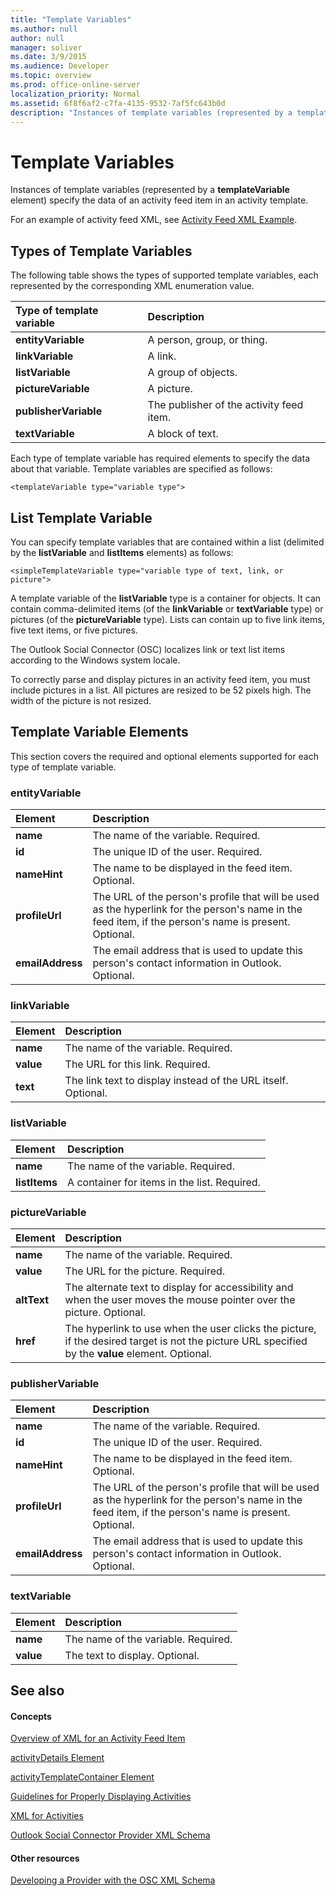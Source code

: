 ```yaml
---
title: "Template Variables"
ms.author: null
author: null
manager: soliver
ms.date: 3/9/2015
ms.audience: Developer
ms.topic: overview
ms.prod: office-online-server
localization_priority: Normal
ms.assetid: 6f8f6af2-c7fa-4135-9532-7af5fc643b0d
description: "Instances of template variables (represented by a templateVariable element) specify the data of an activity feed item in an activity template."
---
```


# Template Variables

Instances of template variables (represented by a **templateVariable** element) specify the data of an activity feed item in an activity template. 
  
For an example of activity feed XML, see [Activity Feed XML Example](activity-feed-xml-example.md).
  
## Types of Template Variables

The following table shows the types of supported template variables, each represented by the corresponding XML enumeration value.
  
|**Type of template variable**|**Description**|
|:-----|:-----|
|**entityVariable** <br/> |A person, group, or thing.  <br/> |
|**linkVariable** <br/> |A link.  <br/> |
|**listVariable** <br/> |A group of objects.  <br/> |
|**pictureVariable** <br/> |A picture.  <br/> |
|**publisherVariable** <br/> |The publisher of the activity feed item.  <br/> |
|**textVariable** <br/> |A block of text.  <br/> |
   
Each type of template variable has required elements to specify the data about that variable. Template variables are specified as follows:
  
 `<templateVariable type="variable type">`
  
## List Template Variable

You can specify template variables that are contained within a list (delimited by the **listVariable** and **listItems** elements) as follows: 
  
 `<simpleTemplateVariable type="variable type of text, link, or picture">`
  
A template variable of the **listVariable** type is a container for objects. It can contain comma-delimited items (of the **linkVariable** or **textVariable** type) or pictures (of the **pictureVariable** type). Lists can contain up to five link items, five text items, or five pictures. 
  
The Outlook Social Connector (OSC) localizes link or text list items according to the Windows system locale.
  
To correctly parse and display pictures in an activity feed item, you must include pictures in a list. All pictures are resized to be 52 pixels high. The width of the picture is not resized.
  
## Template Variable Elements

This section covers the required and optional elements supported for each type of template variable.
  
### entityVariable

|**Element**|**Description**|
|:-----|:-----|
|**name** <br/> |The name of the variable. Required.  <br/> |
|**id** <br/> |The unique ID of the user. Required.  <br/> |
|**nameHint** <br/> |The name to be displayed in the feed item. Optional.  <br/> |
|**profileUrl** <br/> |The URL of the person's profile that will be used as the hyperlink for the person's name in the feed item, if the person's name is present. Optional.  <br/> |
|**emailAddress** <br/> |The email address that is used to update this person's contact information in Outlook. Optional.  <br/> |
   
### linkVariable

|**Element**|**Description**|
|:-----|:-----|
|**name** <br/> |The name of the variable. Required.  <br/> |
|**value** <br/> |The URL for this link. Required.  <br/> |
|**text** <br/> |The link text to display instead of the URL itself. Optional.  <br/> |
   
### listVariable

|**Element**|**Description**|
|:-----|:-----|
|**name** <br/> |The name of the variable. Required.  <br/> |
|**listItems** <br/> |A container for items in the list. Required.  <br/> |
   
### pictureVariable

|**Element**|**Description**|
|:-----|:-----|
|**name** <br/> |The name of the variable. Required.  <br/> |
|**value** <br/> |The URL for the picture. Required.  <br/> |
|**altText** <br/> |The alternate text to display for accessibility and when the user moves the mouse pointer over the picture. Optional.  <br/> |
|**href** <br/> |The hyperlink to use when the user clicks the picture, if the desired target is not the picture URL specified by the **value** element. Optional.  <br/> |
   
### publisherVariable

|**Element**|**Description**|
|:-----|:-----|
|**name** <br/> |The name of the variable. Required.  <br/> |
|**id** <br/> |The unique ID of the user. Required.  <br/> |
|**nameHint** <br/> |The name to be displayed in the feed item. Optional.  <br/> |
|**profileUrl** <br/> |The URL of the person's profile that will be used as the hyperlink for the person's name in the feed item, if the person's name is present. Optional.  <br/> |
|**emailAddress** <br/> |The email address that is used to update this person's contact information in Outlook. Optional.  <br/> |
   
### textVariable

|**Element**|**Description**|
|:-----|:-----|
|**name** <br/> |The name of the variable. Required.  <br/> |
|**value** <br/> |The text to display. Optional.  <br/> |
   
## See also

#### Concepts

[Overview of XML for an Activity Feed Item](overview-of-xml-for-an-activity-feed-item.md)
  
[activityDetails Element](activitydetails-element.md)
  
[activityTemplateContainer Element](activitytemplatecontainer-element.md)
  
[Guidelines for Properly Displaying Activities](guidelines-for-properly-displaying-activities.md)
  
[XML for Activities](xml-for-activities.md)
  
[Outlook Social Connector Provider XML Schema](outlook-social-connector-provider-xml-schema.md)
#### Other resources

[Developing a Provider with the OSC XML Schema](developing-a-provider-with-the-osc-xml-schema.md)

